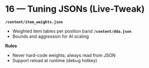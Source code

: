 # 16 — Tuning JSONs (Live-Tweak)
**`/content/item_weights.json`**
- Weighted item tables per position band
**`/content/dda.json`**
- Bounds and aggression for AI scaling

**Rules**
- Never hard-code weights; always read from JSON
- Support reload at runtime (debug hotkey)
